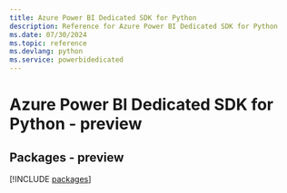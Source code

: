 ```yaml
---
title: Azure Power BI Dedicated SDK for Python
description: Reference for Azure Power BI Dedicated SDK for Python
ms.date: 07/30/2024
ms.topic: reference
ms.devlang: python
ms.service: powerbidedicated
---
```

# Azure Power BI Dedicated SDK for Python - preview
## Packages - preview
[!INCLUDE [packages](power-bi-dedicated-index.md)]